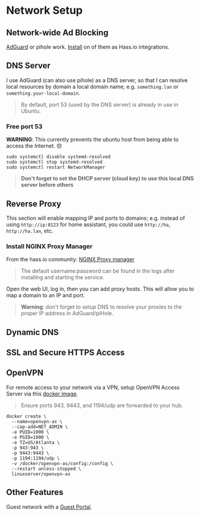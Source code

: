 # Network Setup

## Network-wide Ad Blocking

[AdGuard](https://www.home-assistant.io/components/adguard/) or pihole work. [Install](https://www.home-assistant.io/hassio/installing_third_party_addons/) on of them as Hass.io integrations.

## DNS Server

I use AdGuard (can also use pihole) as a DNS server, so that I can resolve local resources by domain a local domain name; e.g. `something.lan` or `something.your-local-domain`.

> By default, port 53 (used by the DNS server) is already in use in Ubuntu.

### Free port 53

**WARNING**: This currently prevents the ubuntu host from being able to access the Internet. :disappointed:

```shell
sudo systemctl disable systemd-resolved
sudo systemctl stop systemd-resolved
sudo systemctl restart NetworkManager
```

> **Don't forget to set the DHCP server (cloud key) to use this local DNS server before others**

## Reverse Proxy

This section will enable mapping IP and ports to domains; e.g. instead of using `http://ip:8123` for home assistant, you could use `http://ha`, `http://ha.lan`, etc.

### Install NGINX Proxy Manager

From the hass.io community: [NGINX Proxy manager](https://github.com/hassio-addons/addon-nginx-proxy-manager)

> The default username:password can be found in the logs after installing and starting the service.

Open the web UI, log in, then you can add proxy hosts. This will allow you to map a domain to an IP and port.

> **Warning**: don't forget to setup DNS to resolve your proxies to the proper IP address in AdGuard/piHole.

## Dynamic DNS

## SSL and Secure HTTPS Access

## OpenVPN

For remote access to your network via a VPN, setup OpenVPN Access Server via this [docker image](https://hub.docker.com/r/linuxserver/openvpn-as/).

> Ensure ports 943, 9443, and 1194/udp are forwarded to your hub.

```shell
docker create \
  --name=openvpn-as \
  --cap-add=NET_ADMIN \
  -e PUID=1000 \
  -e PGID=1000 \
  -e TZ=US/Atlanta \
  -p 943:943 \
  -p 9443:9443 \
  -p 1194:1194/udp \
  -v /docker/openvpn-as/config:/config \
  --restart unless-stopped \
  linuxserver/openvpn-as
```

## Other Features

Guest network with a [Guest Portal](https://help.ubnt.com/hc/en-us/articles/115000166827-UniFi-Guest-Network-Guest-Portal-and-Hotspot-System).

